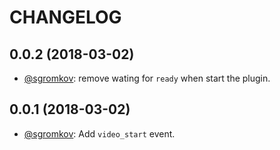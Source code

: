 # CHANGELOG

## 0.0.2 (2018-03-02)
* [@sgromkov](https://github.com/sgromkov/): remove wating for `ready` when start the plugin.

## 0.0.1 (2018-03-02)
* [@sgromkov](https://github.com/sgromkov/): Add `video_start` event.
